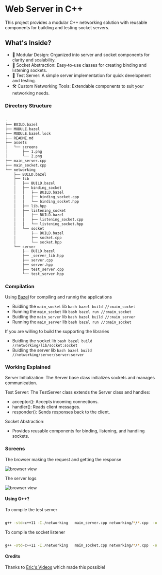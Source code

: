 # Web Server in C++ 

This project provides a modular C++ networking solution with reusable components for building and testing socket servers.

## What's Inside? 

- 🧩 Modular Design: Organized into server and socket components for clarity and scalability.
- 🔌 Socket Abstraction: Easy-to-use classes for creating binding and listening sockets.
- 🚀 Test Server: A simple server implementation for quick development and testing.
- 🛠️ Custom Networking Tools: Extendable components to suit your networking needs.

### Directory Structure 

```bash 

.
├── BUILD.bazel
├── MODULE.bazel
├── MODULE.bazel.lock
├── README.md
├── assets
│   └── screens
│       ├── 1.png
│       └── 2.png
├── main_server.cpp
├── main_socket.cpp
└── networking
    ├── BUILD.bazel
    ├── lib
    │   ├── BUILD.bazel
    │   ├── binding_socket
    │   │   ├── BUILD.bazel
    │   │   ├── binding_socket.cpp
    │   │   └── binding_socket.hpp
    │   ├── lib.hpp
    │   ├── listening_socket
    │   │   ├── BUILD.bazel
    │   │   ├── listening_socket.cpp
    │   │   └── listening_socket.hpp
    │   └── socket
    │       ├── BUILD.bazel
    │       ├── socket.cpp
    │       └── socket.hpp
    └── server
        ├── BUILD.bazel
        ├── _server_lib.hpp
        ├── server.cpp
        ├── server.hpp
        ├── test_server.cpp
        └── test_server.hpp

```

### Compilation 

Using [Bazel](https://bazel.build) for compiling and runnig the applications 

- Buidling the `main_socket` lib ```bash bazel build //:main_socket ```
- Running the `main_socket` lib ```bash bazel run //:main_socket ```
- Buidling the `main_server` lib ```bash bazel build //:main_server ```
- Running the `main_server` lib ```bash bazel run //:main_socket ```

If you are willing to build the supporting the libraries

- Buidling the socket lib ```bash bazel build //networking/lib/socket:socket ```
- Buidling the server lib ```bash bazel build //networking/server/server:server ```


### Working Explained 

Server Initialization: The Server base class initializes sockets and manages communication.

Test Server: The TestServer class extends the Server class and handles:

- acceptor(): Accepts incoming connections.
- handler(): Reads client messages.
- responder(): Sends responses back to the client.

Socket Abstraction:

- Provides reusable components for binding, listening, and handling sockets.

### Screens 

The browser making the request and getting the response 

![browser view](./assets/screens/1.png)

The server logs 

![browser view](./assets/screens/2.png)

#### Using G++? 

To compile the test server 

```bash 

g++ -std=c++11 -I./networking   main_server.cpp networking/*/*.cpp  -o server

```

To compile the socket listener 

```bash 

g++ -std=c++11 -I./networking   main_socket.cpp networking/*/*.cpp  -o socket

```

#### Credits 

Thanks to [Eric's Videos](https://www.youtube.com/@eom-dev) which made this possible! 